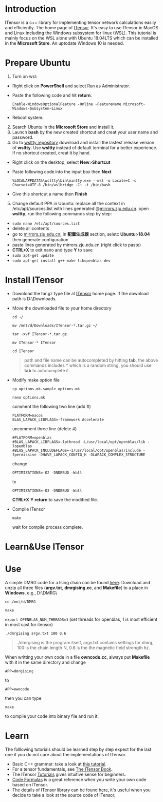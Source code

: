 # Introduction
ITensor is a c++ library for implementing tensor network calculations  easily and efficiently. The home page of [ITensor](http://itensor.org).
It's easy to use ITensor in MacOS and Linux including the Windows subsystem for linux (WSL). This tutorial is mainly focus on the WSL alone with Ubuntu 18.04LTS which can be installed in the **Microsoft Store**. An uptodate Windows 10 is needed.
# Prepare Ubuntu
1. Turn on wsl:
* Right click on **PowerShell** and select Run as Administrator.
* Paste the following code and hit **return**.

  `Enable-WindowsOptionalFeature -Online -FeatureName Microsoft-Windows-Subsystem-Linux`
* Reboot system.
2. Search Ubuntu in the **Microsoft Store** and install it.
3. Launch **bash** by the new created shortcut and creat your user name and password.
4. Go to [wsltty repository](https://github.com/mintty/wsltty/releases) download and install the lastest release version of **wsltty**. Use **wsltty** instead of default terminal for a better experience. If no shortcut created, creat it by hand.
* Right click on the desktop, select **New**>**Shortcut**
* Paste following code into the input box then **Next**

  `%LOCALAPPDATA%\wsltty\bin\mintty.exe --wsl -o Locale=C -o Charset=UTF-8 /bin/wslbridge -C~ -t /bin/bash`
* Give this shortcut a name then **Finish**
5. Change default PPA in Ubuntu: replace all the context in /etc/apt/sources.list with lines generated @[mirrors.zju.edu.cn](http://mirrors.zju.edu.cn). open **wsltty**, run the following commands step by step:
* `sudo nano /etc/apt/sources.list`
* delete all contents
* go to [mirrors.zju.edu.cn](http://mirrors.zju.edu.cn/#generator), in **配置生成器** section, seletc **Ubuntu**>**18.04** then generate configuration
* paste lines generated by mirrors.zju.edu.cn (right click to paste)
* **CTRL+X** to exit nano and type **Y** to save
* `sudo apt-get update`
* `sudo apt-get install g++ make libopenblas-dev`
# Install ITensor
- Download the tar.gz type file at [ITensor](http://itensor.org) home page. If the download path is D:\Downloads\.
- Move the downloaded file to your home directory

  `cd ~/`
  
  `mv /mnt/d/Downloads/ITensor-*.tar.gz ~/`
  
  `tar -xvf ITensor-*.tar.gz`
  
  `mv ITensor-* ITensor`
  
  `cd ITensor`
  > path and file name can be autocompleted by hitting **tab**, the above commands includes * which is a random string, you should use **tab** to autocomplete it.
- Modify make option file

  `cp options.mk.sample options.mk`
  
  `nano options.mk`

  comment the following two line (add #)
  ~~~~
  PLATFORM=macos
  BLAS_LAPACK_LIBFLAGS=-framework Accelerate
  ~~~~

  uncomment three line (delete #)
  ~~~~
  #PLATFORM=openblas
  #BLAS_LAPACK_LIBFLAGS=-lpthread -L/usr/local/opt/openblas/lib -lopenblas
  #BLAS_LAPACK_INCLUDEFLAGS=-I/usr/local/opt/openblas/include -fpermissive -DHAVE_LAPACK_CONFIG_H -DLAPACK_COMPLEX_STRUCTURE
  ~~~~

  change
  ~~~~
  OPTIMIZATIONS=-O2 -DNDEBUG -Wall
  ~~~~
  to
  ~~~~
  OPTIMIZATIONS=-O3 -DNDEBUG -Wall
  ~~~~
  **CTRL+X** **Y** **return** to save the modified file.
- Compile ITensor

  `make`
  
  wait for compile process complete.
# Learn&Use ITensor
# Use
A simple DMRG code for a Ising chain can be found [here](https://github.com/empter/mps-tutorial/raw/master/dmrgsample.zip).
Download and unzip all three files (**argv.txt**, **dmrgising</span>.cc**, and **Makefile**) to a place in **Windows**, e.g., D:\DMRG\

  `cd /mnt/d/DMRG`

  `make`

  `export OPENBLAS_NUM_THREADS=1` (set threads for openblas, 1 is most efficient in most cast for itensor)

  `./dmrgising argv.txt 100 0.6`
> ./dmrgising is the program itself,
> argv.txt contains settings for dmrg,
> 100 is the chain length N,
> 0.6 is the the magnetic field strength hz.

When writting your own code in a file **owncode</span>.cc**, always put **Makefile** with it in the same directory and change

`APP=dmrgising`

to

`APP=owncode`

then you can type

`make`

to compile your code into binary file and run it.
# Learn
The folllowing tutorials should be learned step by step expect for the last one if you do not care about the implementations of ITensor.
- Basic C++ grammar: take a look at [this tutorial](http://www.cplusplus.com/doc/tutorial/).
- For a tensor fundamentals, see [The ITensor Book](http://itensor.org/docs.cgi?page=book).
- The ITensor [Tutorials](http://itensor.org/docs.cgi?page=tutorials) gives intuitive sense for beginners.
- [Code Formulas](http://itensor.org/docs.cgi?page=formulas) is a great reference when you write your own code based on ITensor.
- The details of ITensor library can be found [here](http://itensor.org/docs.cgi?page=classes), it's useful when you decide to take a look at the source code of ITensor.
